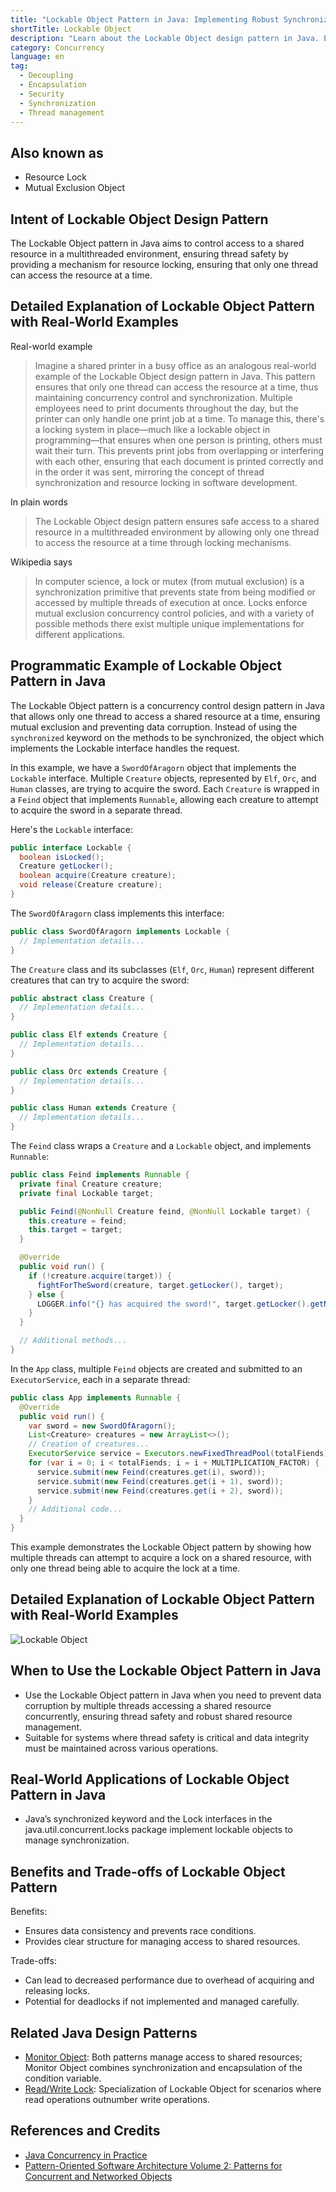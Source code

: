 ```yaml
---
title: "Lockable Object Pattern in Java: Implementing Robust Synchronization Mechanisms"
shortTitle: Lockable Object
description: "Learn about the Lockable Object design pattern in Java. Explore its usage, real-world examples, benefits, and how it ensures thread safety and resource management in multithreaded environments."
category: Concurrency
language: en
tag:
  - Decoupling
  - Encapsulation
  - Security
  - Synchronization
  - Thread management
---
```


## Also known as

* Resource Lock
* Mutual Exclusion Object

## Intent of Lockable Object Design Pattern

The Lockable Object pattern in Java aims to control access to a shared resource in a multithreaded environment, ensuring thread safety by providing a mechanism for resource locking, ensuring that only one thread can access the resource at a time.

## Detailed Explanation of Lockable Object Pattern with Real-World Examples

Real-world example

> Imagine a shared printer in a busy office as an analogous real-world example of the Lockable Object design pattern in Java. This pattern ensures that only one thread can access the resource at a time, thus maintaining concurrency control and synchronization. Multiple employees need to print documents throughout the day, but the printer can only handle one print job at a time. To manage this, there's a locking system in place—much like a lockable object in programming—that ensures when one person is printing, others must wait their turn. This prevents print jobs from overlapping or interfering with each other, ensuring that each document is printed correctly and in the order it was sent, mirroring the concept of thread synchronization and resource locking in software development.

In plain words

> The Lockable Object design pattern ensures safe access to a shared resource in a multithreaded environment by allowing only one thread to access the resource at a time through locking mechanisms.

Wikipedia says

> In computer science, a lock or mutex (from mutual exclusion) is a synchronization primitive that prevents state from being modified or accessed by multiple threads of execution at once. Locks enforce mutual exclusion concurrency control policies, and with a variety of possible methods there exist multiple unique implementations for different applications.

## Programmatic Example of Lockable Object Pattern in Java

The Lockable Object pattern is a concurrency control design pattern in Java that allows only one thread to access a shared resource at a time, ensuring mutual exclusion and preventing data corruption. Instead of using the `synchronized` keyword on the methods to be synchronized, the object which implements the Lockable interface handles the request.

In this example, we have a `SwordOfAragorn` object that implements the `Lockable` interface. Multiple `Creature` objects, represented by `Elf`, `Orc`, and `Human` classes, are trying to acquire the sword. Each `Creature` is wrapped in a `Feind` object that implements `Runnable`, allowing each creature to attempt to acquire the sword in a separate thread.

Here's the `Lockable` interface:

```java
public interface Lockable {
  boolean isLocked();
  Creature getLocker();
  boolean acquire(Creature creature);
  void release(Creature creature);
}
```

The `SwordOfAragorn` class implements this interface:

```java
public class SwordOfAragorn implements Lockable {
  // Implementation details...
}
```

The `Creature` class and its subclasses (`Elf`, `Orc`, `Human`) represent different creatures that can try to acquire the sword:

```java
public abstract class Creature {
  // Implementation details...
}

public class Elf extends Creature {
  // Implementation details...
}

public class Orc extends Creature {
  // Implementation details...
}

public class Human extends Creature {
  // Implementation details...
}
```

The `Feind` class wraps a `Creature` and a `Lockable` object, and implements `Runnable`:

```java
public class Feind implements Runnable {
  private final Creature creature;
  private final Lockable target;

  public Feind(@NonNull Creature feind, @NonNull Lockable target) {
    this.creature = feind;
    this.target = target;
  }

  @Override
  public void run() {
    if (!creature.acquire(target)) {
      fightForTheSword(creature, target.getLocker(), target);
    } else {
      LOGGER.info("{} has acquired the sword!", target.getLocker().getName());
    }
  }

  // Additional methods...
}
```

In the `App` class, multiple `Feind` objects are created and submitted to an `ExecutorService`, each in a separate thread:

```java
public class App implements Runnable {
  @Override
  public void run() {
    var sword = new SwordOfAragorn();
    List<Creature> creatures = new ArrayList<>();
    // Creation of creatures...
    ExecutorService service = Executors.newFixedThreadPool(totalFiends);
    for (var i = 0; i < totalFiends; i = i + MULTIPLICATION_FACTOR) {
      service.submit(new Feind(creatures.get(i), sword));
      service.submit(new Feind(creatures.get(i + 1), sword));
      service.submit(new Feind(creatures.get(i + 2), sword));
    }
    // Additional code...
  }
}
```

This example demonstrates the Lockable Object pattern by showing how multiple threads can attempt to acquire a lock on a shared resource, with only one thread being able to acquire the lock at a time.

## Detailed Explanation of Lockable Object Pattern with Real-World Examples

![Lockable Object](./etc/lockable-object.urm.png "Lockable Object class diagram")

## When to Use the Lockable Object Pattern in Java

* Use the Lockable Object pattern in Java when you need to prevent data corruption by multiple threads accessing a shared resource concurrently, ensuring thread safety and robust shared resource management.
* Suitable for systems where thread safety is critical and data integrity must be maintained across various operations.

## Real-World Applications of Lockable Object Pattern in Java

* Java’s synchronized keyword and the Lock interfaces in the java.util.concurrent.locks package implement lockable objects to manage synchronization.

## Benefits and Trade-offs of Lockable Object Pattern

Benefits:

* Ensures data consistency and prevents race conditions.
* Provides clear structure for managing access to shared resources.

Trade-offs:

* Can lead to decreased performance due to overhead of acquiring and releasing locks.
* Potential for deadlocks if not implemented and managed carefully.

## Related Java Design Patterns

* [Monitor Object](https://java-design-patterns.com/patterns/monitor/): Both patterns manage access to shared resources; Monitor Object combines synchronization and encapsulation of the condition variable.
* [Read/Write Lock](https://java-design-patterns.com/patterns/reader-writer-lock/): Specialization of Lockable Object for scenarios where read operations outnumber write operations.

## References and Credits

* [Java Concurrency in Practice](https://amzn.to/4aRMruW)
* [Pattern-Oriented Software Architecture Volume 2: Patterns for Concurrent and Networked Objects](https://amzn.to/3UgC24V)
